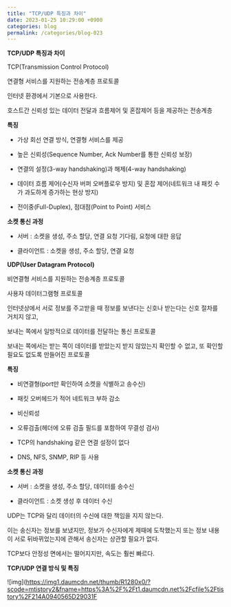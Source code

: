 ```yaml
---
title: "TCP/UDP 특징과 차이"
date: 2023-01-25 10:29:00 +0900
categories: blog
permalink: /categories/blog-023
---
```


**TCP/UDP 특징과 차이**

TCP(Transmission Control Protocol)

연결형 서비스를 지원하는 전송계층 프로토콜

인터넷 환경에서 기본으로 사용한다.

호스트간 신뢰성 있는 데이터 전달과 흐름제어 및 혼잡제어 등을 제공하는 전송계층



**특징**

- 가상 회선 연결 방식, 연결형 서비스를 제공

- 높은 신뢰성(Sequence Number, Ack Number를 통한 신뢰성 보장)

- 연결의 설정(3-way handshaking)과 해제(4-way handshaking)

- 데이터 흐름 제어(수신자 버퍼 오버플로우 방지) 및 혼잡 제어(네트워크 내 패킷 수가 과도하게 증가하는 현상 방지)

- 전이중(Full-Duplex), 점대점(Point to Point) 서비스



**소켓 통신 과정**

- 서버 : 소켓을 생성, 주소 할당, 연결 요청 기다림, 요청에 대한 응답

- 클라이언트 : 소켓을 생성, 주소 할당, 연결 요청









**UDP(User Datagram Protocol)**

비연결형 서비스를 지원하는 전송계층 프로토콜

사용자 데이터그램형 프로토콜

인터넷상에서 서로 정보를 주고받을 때 정보를 보낸다는 신호나 받는다는 신호 절차를 거치지 않고,

보내는 쪽에서 일방적으로 데이터를 전달하는 통신 프로토콜

보내는 쪽에서는 받는 쪽이 데이터를 받았는지 받지 않았는지 확인할 수 없고, 또 확인할 필요도 없도록 만들어진 프로토콜



**특징**

- 비연결형(port만 확인하여 소켓을 식별하고 송수신)

- 패킷 오버헤드가 적어 네트워크 부하 감소

- 비신뢰성

- 오류검출(헤더에 오류 검출 필드를 포함하여 무결성 검사)

- TCP의 handshaking 같은 연결 설정이 없다

- DNS, NFS, SNMP, RIP 등 사용



**소켓 통신 과정**

- 서버 : 소켓을 생성, 주소 할당, 데이터를 송수신

- 클라이언트 : 소켓 생성 후 데이터 수신



UDP는 TCP와 달리 데이터의 수신에 대한 책임을 지지 않는다.

이는 송신자는 정보를 보냈지만, 정보가 수신자에게 제때에 도착했는지 또는 정보 내용이 서로 뒤바뀌었는지에 관해서 송신자는 상관할 필요가 없다.

TCP보다 안정성 면에서는 떨어지지만, 속도는 훨씬 빠르다.



**TCP/UDP 연결 방식 및 특징**

![img](https://img1.daumcdn.net/thumb/R1280x0/?scode=mtistory2&fname=https%3A%2F%2Ft1.daumcdn.net%2Fcfile%2Ftistory%2F214A0940565D29031F